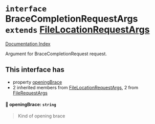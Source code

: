 # `interface` BraceCompletionRequestArgs `extends` [FileLocationRequestArgs](../interface.FileLocationRequestArgs/README.md)

[Documentation Index](../README.md)

Argument for BraceCompletionRequest request.

## This interface has

- property [openingBrace](#-openingbrace-string)
- 2 inherited members from [FileLocationRequestArgs](../interface.FileLocationRequestArgs/README.md), 2 from [FileRequestArgs](../interface.FileRequestArgs/README.md)


#### 📄 openingBrace: `string`

> Kind of opening brace



